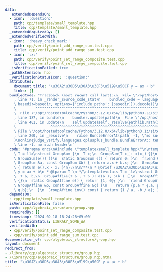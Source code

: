 ```yaml
---
data:
  _extendedDependsOn:
  - icon: ':question:'
    path: cpp/template/small_template.hpp
    title: cpp/template/small_template.hpp
  _extendedRequiredBy: []
  _extendedVerifiedWith:
  - icon: ':heavy_check_mark:'
    path: cpp/verify/point_add_range_sum.test.cpp
    title: cpp/verify/point_add_range_sum.test.cpp
  - icon: ':x:'
    path: cpp/verify/point_set_range_composite.test.cpp
    title: cpp/verify/point_set_range_composite.test.cpp
  _isVerificationFailed: true
  _pathExtension: hpp
  _verificationStatusIcon: ':question:'
  attributes:
    document_title: "\u30A2\u30D5\u30A3\u30F3\u5199\u50CF y = ax + b"
    links: []
  bundledCode: "Traceback (most recent call last):\n  File \"/opt/hostedtoolcache/Python/3.12.0/x64/lib/python3.12/site-packages/onlinejudge_verify/documentation/build.py\"\
    , line 71, in _render_source_code_stat\n    bundled_code = language.bundle(stat.path,\
    \ basedir=basedir, options={'include_paths': [basedir]}).decode()\n          \
    \         ^^^^^^^^^^^^^^^^^^^^^^^^^^^^^^^^^^^^^^^^^^^^^^^^^^^^^^^^^^^^^^^^^^^^^^^^^^^^^^^^^\n\
    \  File \"/opt/hostedtoolcache/Python/3.12.0/x64/lib/python3.12/site-packages/onlinejudge_verify/languages/cplusplus.py\"\
    , line 187, in bundle\n    bundler.update(path)\n  File \"/opt/hostedtoolcache/Python/3.12.0/x64/lib/python3.12/site-packages/onlinejudge_verify/languages/cplusplus_bundle.py\"\
    , line 401, in update\n    self.update(self._resolve(pathlib.Path(included), included_from=path))\n\
    \                ^^^^^^^^^^^^^^^^^^^^^^^^^^^^^^^^^^^^^^^^^^^^^^^^^^^^^^^^^\n \
    \ File \"/opt/hostedtoolcache/Python/3.12.0/x64/lib/python3.12/site-packages/onlinejudge_verify/languages/cplusplus_bundle.py\"\
    , line 260, in _resolve\n    raise BundleErrorAt(path, -1, \"no such header\"\
    )\nonlinejudge_verify.languages.cplusplus_bundle.BundleErrorAt: template/small_template.hpp:\
    \ line -1: no such header\n"
  code: "#pragma once\n#include \"template/small_template.hpp\"\n\ntemplate<class\
    \ T = ll>\nstruct GroupSum {\n  T x;\n  GroupSum(T x_): x(x_) {}\n  GroupSum():\
    \ GroupSum(e()) {}\n  static GroupSum e() { return 0; }\n  friend GroupSum op(const\
    \ GroupSum &a, const GroupSum &b) { return a.x + b.x; }\n  GroupSum inv() const\
    \ { return e().x - x; }\n};\n\n/**\n * @brief \u30A2\u30D5\u30A3\u30F3\u5199\u50CF\
    \ y = ax + b\n * @tparam T \n */\ntemplate<class T = ll>\nstruct GroupAffine {\n\
    \  T a, b;\n  GroupAffine(T a_, T b_): a(a_), b(b_) {}\n  GroupAffine(): GroupAffine(e())\
    \ {}\n  static GroupAffine e() { return {1, 0}; }\n  friend GroupAffine op(const\
    \ GroupAffine &p, const GroupAffine &q) {\n    return {p.a * q.a, p.b * q.a +\
    \ q.b};\n  }\n  GroupAffine inv() const { return {1 / a, -b / a}; }\n};\n"
  dependsOn:
  - cpp/template/small_template.hpp
  isVerificationFile: false
  path: cpp/algebraic_structure/group.hpp
  requiredBy: []
  timestamp: '2024-09-18 18:24:28+09:00'
  verificationStatus: LIBRARY_SOME_WA
  verifiedWith:
  - cpp/verify/point_set_range_composite.test.cpp
  - cpp/verify/point_add_range_sum.test.cpp
documentation_of: cpp/algebraic_structure/group.hpp
layout: document
redirect_from:
- /library/cpp/algebraic_structure/group.hpp
- /library/cpp/algebraic_structure/group.hpp.html
title: "\u30A2\u30D5\u30A3\u30F3\u5199\u50CF y = ax + b"
---
```

